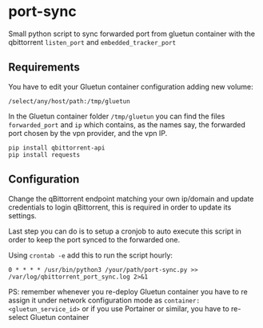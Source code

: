 # port-sync
Small python script to sync forwarded port from gluetun container with the qbittorrent `listen_port` and `embedded_tracker_port` 

## Requirements
You have to edit your Gluetun container configuration adding new volume:

`/select/any/host/path:/tmp/gluetun`

In the Gluetun container folder `/tmp/gluetun` you can find the files `forwarded_port` and `ip` which contains, as the names say, the forwarded port chosen by the vpn provider, and the vpn IP.

```
pip install qbittorrent-api
pip install requests
```

## Configuration
Change the qBittorrent endpoint matching your own ip/domain and update credentials to login qBittorrent, this is required in order to update its settings.

Last step you can do is to setup a cronjob to auto execute this script in order to keep the port synced to the forwarded one.

Using `crontab -e` add this to run the script hourly:
```
0 * * * * /usr/bin/python3 /your/path/port-sync.py >> /var/log/qbittorrent_port_sync.log 2>&1
```

PS: remember whenever you re-deploy Gluetun container you have to re assign it under network configuration mode as `container:<gluetun_service_id>` or if you use Portainer or similar, you have to re-select Gluetun container
